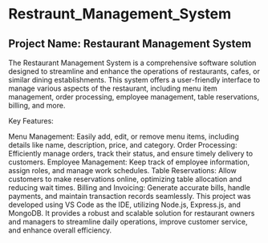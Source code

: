 # Restraunt_Management_System

## Project Name: Restaurant Management System

The Restaurant Management System is a comprehensive software solution designed to streamline and enhance the operations of restaurants, cafes, or similar dining establishments. This system offers a user-friendly interface to manage various aspects of the restaurant, including menu item management, order processing, employee management, table reservations, billing, and more.

Key Features:

Menu Management: Easily add, edit, or remove menu items, including details like name, description, price, and category.
Order Processing: Efficiently manage orders, track their status, and ensure timely delivery to customers.
Employee Management: Keep track of employee information, assign roles, and manage work schedules.
Table Reservations: Allow customers to make reservations online, optimizing table allocation and reducing wait times.
Billing and Invoicing: Generate accurate bills, handle payments, and maintain transaction records seamlessly.
This project was developed using VS Code as the IDE, utilizing Node.js, Express.js, and MongoDB. It provides a robust and scalable solution for restaurant owners and managers to streamline daily operations, improve customer service, and enhance overall efficiency.

